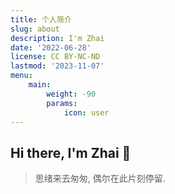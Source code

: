```yaml
---
title: 个人简介
slug: about
description: I'm Zhai
date: '2022-06-28'
license: CC BY-NC-ND
lastmod: '2023-11-07'
menu:
    main: 
        weight: -90
        params:
            icon: user
---
```


## Hi there, I'm Zhai 👋

>  思绪来去匆匆, 偶尔在此片刻停留.
